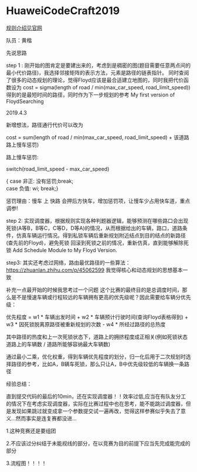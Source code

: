 # HuaweiCodeCraft2019 

[规则介绍见官网](https://codecraft.huawei.com/generaldetail)

队员：黄楷 

先说思路

step 1 :
刚开始的图肯定是要建出来的，考虑到是稠密的图(题目需要任意两点间的最小代价路径)，我选择邻接矩阵的表示方法，元素是路径的链表指针。
同时查阅了很多的动态规划的理论，觉得Floyd应该是最合适建立地图的，同时我把代价函数设为 
cost = sigma(length of road / min(max_car_speed, road_limit_speed)) 
得到的是最短时间的路径，同时作为下一步规划的参考
My first version of FloydSearching

2019.4.3

新增想法，路径通行代价可以改为
 
 cost = sum(length of road / min(max_car_speed, road_limit_speed) + 该道路路上慢车惩罚)
 
 路上慢车惩罚:
 
 switch(road_limit_speed - max_car_speed)
 
 { case 非正: 没有惩罚;break; <br>
   case 负值: wi; break;}                 
 
 惩罚理由：慢车 上 快路 会押后方快车，增加惩罚项，让慢车少占用快车道，重点调参!

step 2:
实现调度器，根据规则实现各种判题器逻辑，能够预测在哪些路口会出现死锁(A等B，B等C，C等D，D等A)的情况，从而根据给出的车辆，路口，道路条件，仿真车辆运行情况。得到私锁车辆后重新规划附近结点到目的结点的新路径(查先前的Floyd)，避免死锁
回滚到死锁之前的情况，重新仿真，直到能够解除死锁
Add Schedule Module to My Floyd Version. 

step3:
其实还考虑过网络，路由最优路径的一些算法：https://zhuanlan.zhihu.com/p/45062599 我觉得核心和动态规划的思想基本一致

补充一点最开始的时候我思考过一个问题
这个比赛的最终目的是总调度时间，那么是不是慢速车辆或行程较远的车辆拥有更高的优先级呢？因此需要给车辆分优先级：

优先程度 = w1 * 车辆出发时间 + w2 * 车辆预计行驶时间(查询Floyd表格得到) + w3 *  因死锁脱离原路径被重新规划的次数 - w4 * 所经过路径的总热度

其中路径的热度和上一次死锁状态下，道路上的拥挤程度成正相关(例如死锁状态道路上的车辆数 / 道路所能够容纳最大车辆数)

通过最小二乘，优化权重，得到车辆优先程度的划分，归一化后用于二次规划时选择路径的参考，比如A，B辆车死锁，那么只让A，B中优先级较低的车辆换一条路径

经验总结：

直到提交代码的最后的10min，还在实现调度器！！效率过低,应当在有队友分工的情况下在考虑实现调度器，实际在比赛过程中也在思考，能不能跳过调度器，但是发现如果跳过就变成拿一个参数提交试一遍再改，觉得这样参赛似乎失去了意义...然而事实是连复赛都没进...

1.这种竞赛还是要组团

2.不应该过分纠结于未能视线的部分，在以竞赛为目的前提下应当先完成能完成的部分

3.流程图！！！！
